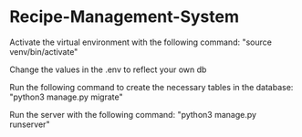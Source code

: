# Recipe-Management-System
Activate the virtual environment with the following command:
"source venv/bin/activate"

Change the values in the .env to reflect your own db

Run the following command to create the necessary tables in the database:
"python3 manage.py migrate"

Run the server with the following command:
"python3 manage.py runserver"
